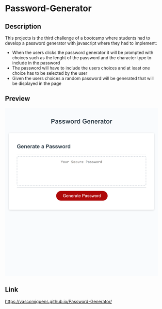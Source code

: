 # Password-Generator

## Description
This projects is the third challenge of a bootcamp where students had to develop a password generator with javascript where they had to implement: 

  * When the users clicks the password generator it will be prompted with choices such as the lenght of the password and the character type to include in the password
  * The password will have to include the users choices and at least one choice has to be selected by the user
  * Given the users choices a random password will be generated that will be displayed in the page

## Preview 

![](https://github.com/VascoMiguens/Password-Generator/blob/main/assets/screenshot.png)

## Link
https://vascomiguens.github.io/Password-Generator/
